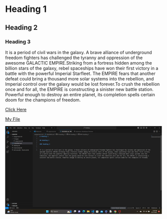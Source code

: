 # Heading 1

## Heading 2

### Heading 3


It is a period of civil wars in the galaxy. A brave alliance of underground freedom fighters has challenged the tyranny and oppression of the awesome GALACTIC EMPIRE.Striking from a fortress hidden among the billion stars of the galaxy, rebel spaceships have won their first victory in a battle with the powerful Imperial Starfleet. The EMPIRE fears that another defeat could bring a thousand more solar systems into the rebellion, and Imperial control over the galaxy would be lost forever.To crush the rebellion once and for all, the EMPIRE is constructing a sinister new battle station. Powerful enough to destroy an entire planet, its completion spells certain doom for the champions of freedom.

[Click Here](https://starwars.fandom.com/wiki/Main_Page)

[My File](./responses.txt)

![screenshot](./images/Screenshot_A3.png)